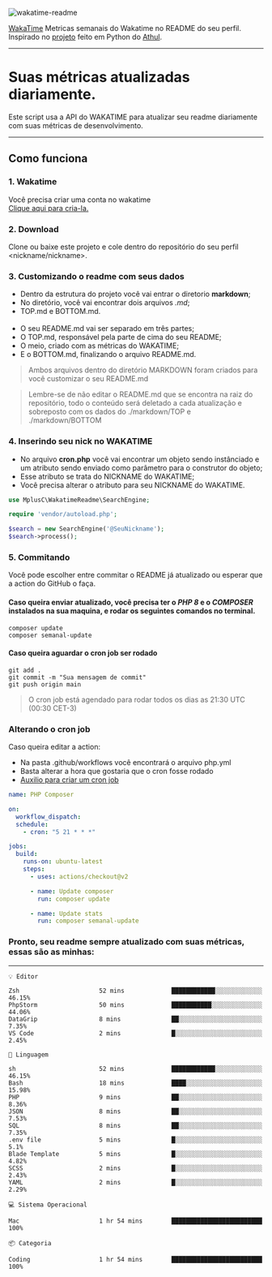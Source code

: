 ![wakatime-readme](https://socialify.git.ci/bymatheus/wakatime-readme/image?description=1&descriptionEditable=M%C3%A9tricas%20semanais%20do%20Wakatime%20no%20seu%20README%20de%20perfil.&font=KoHo&forks=1&language=1&owner=1&pattern=Signal&stargazers=1&theme=Dark)

[WakaTime](https://wakatime.com) Metricas semanais do Wakatime no README do seu perfil. <br>
Inspirado no [projeto](https://github.com/athul/waka-readme) feito em Python do [Athul](https://github.com/athul).
___

# Suas métricas atualizadas diariamente.
Este script usa a API do WAKATIME para atualizar seu readme diariamente com suas métricas de desenvolvimento.

___

## Como funciona

### 1. Wakatime
Você precisa criar uma conta no wakatime <br>
[Clique aqui para cria-la.](https://wakatime.com) 

### 2. Download
Clone ou baixe este projeto e cole dentro do repositório do seu perfil <nickname/nickname>.

### 3. Customizando o readme com seus dados
- Dentro da estrutura do projeto você vai entrar o diretorio **markdown**;  
- No diretório, você vai encontrar dois arquivos *.md*;
- TOP.md e BOTTOM.md.
<br><br>
- O seu README.md vai ser separado em três partes; 
- O TOP.md, responsável pela parte de cima do seu README;
- O meio, criado com as métricas do WAKATIME;
- E o BOTTOM.md, finalizando o arquivo README.md.<br>

> Ambos arquivos dentro do diretório MARKDOWN foram criados para você customizar o seu README.md

> Lembre-se de não editar o README.md que se encontra na raiz do repositório, todo o conteúdo será deletado a cada atualização e sobreposto com os dados do ./markdown/TOP e ./markdown/BOTTOM

### 4. Inserindo seu nick no WAKATIME
- No arquivo **cron.php** você vai encontrar um objeto sendo instânciado e um atributo sendo enviado como parâmetro para o construtor do objeto;
- Esse atributo se trata do NICKNAME do WAKATIME;
- Você precisa alterar o atributo para seu NICKNAME do WAKATIME.

```php
use MplusC\WakatimeReadme\SearchEngine;

require 'vendor/autoload.php';

$search = new SearchEngine('@SeuNickname');
$search->process();
```

### 5. Commitando
Você pode escolher entre commitar o README já atualizado ou esperar que a action do GitHub o faça. <br>

#### Caso queira enviar atualizado, você precisa ter o *PHP 8* e o *COMPOSER* instalados na sua maquina, e rodar os seguintes comandos no terminal.
```composer
composer update
composer semanal-update 
```

#### Caso queira aguardar o cron job ser rodado 
```git 
git add .
git commit -m "Sua mensagem de commit"
git push origin main
```

>O cron job está agendado para rodar todos os dias as 21:30 UTC (00:30 CET-3) 

### Alterando o cron job
Caso queira editar a action:

- Na pasta .github/workflows você encontrará o arquivo php.yml
- Basta alterar a hora que gostaria que o cron fosse rodado
- [Auxilio para criar um cron job](https://crontab.guru)

```yml
name: PHP Composer

on:
  workflow_dispatch:
  schedule:
    - cron: "5 21 * * *"

jobs:
  build:
    runs-on: ubuntu-latest
    steps:
      - uses: actions/checkout@v2

      - name: Update composer
        run: composer update

      - name: Update stats
        run: composer semanal-update
```

### Pronto, seu readme sempre atualizado com suas métricas, essas são as minhas:

___
```text
💡 Editor

Zsh                      52 mins             ████████████░░░░░░░░░░░░░     46.15%
PhpStorm                 50 mins             ███████████░░░░░░░░░░░░░░     44.06%
DataGrip                 8 mins              ██░░░░░░░░░░░░░░░░░░░░░░░      7.35%
VS Code                  2 mins              █░░░░░░░░░░░░░░░░░░░░░░░░      2.45%
```
```text
💬 Linguagem

sh                       52 mins             ████████████░░░░░░░░░░░░░     46.15%
Bash                     18 mins             ████░░░░░░░░░░░░░░░░░░░░░     15.98%
PHP                      9 mins              ██░░░░░░░░░░░░░░░░░░░░░░░      8.36%
JSON                     8 mins              ██░░░░░░░░░░░░░░░░░░░░░░░      7.53%
SQL                      8 mins              ██░░░░░░░░░░░░░░░░░░░░░░░      7.35%
.env file                5 mins              █░░░░░░░░░░░░░░░░░░░░░░░░       5.1%
Blade Template           5 mins              █░░░░░░░░░░░░░░░░░░░░░░░░      4.82%
SCSS                     2 mins              █░░░░░░░░░░░░░░░░░░░░░░░░      2.43%
YAML                     2 mins              █░░░░░░░░░░░░░░░░░░░░░░░░      2.29%
```
```text
💻 Sistema Operacional

Mac                      1 hr 54 mins        █████████████████████████       100%
```
```text
📦 Categoria

Coding                   1 hr 54 mins        █████████████████████████       100%
```
